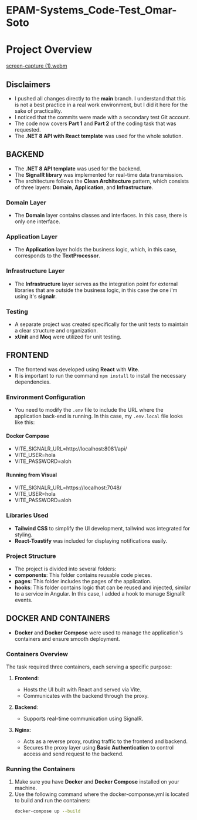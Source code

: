 # EPAM-Systems_Code-Test_Omar-Soto
# Project Overview
[screen-capture (1).webm](https://github.com/user-attachments/assets/6a48fdf2-7f24-4a9e-8b3b-9730f6e163d6)

## Disclaimers

- I pushed all changes directly to the **main** branch. I understand that this is not a best practice in a real work environment, but I did it here for the sake of practicality.
- I noticed that the commits were made with a secondary test Git account.
- The code now covers  **Part 1**  and **Part 2** of the coding task that was requested.
- The **.NET 8 API with React template** was used for the whole solution.


## BACKEND
- The **.NET 8 API template** was used for the backend.
- The **SignalR library** was implemented for real-time data transmission.
- The architecture follows the **Clean Architecture** pattern, which consists of three layers: **Domain**, **Application**, and **Infrastructure**.

### Domain Layer
- The **Domain** layer contains classes and interfaces. In this case, there is only one interface.

### Application Layer
- The **Application** layer holds the business logic, which, in this case, corresponds to the **TextProcessor**.

### Infrastructure Layer
- The **Infrastructure** layer serves as the integration point for external libraries that are outside the business logic, in this case the one i'm using it's **signalr**.
### Testing
- A separate project was created specifically for the unit tests to maintain a clear structure and organization.
- **xUnit** and **Moq** were utilized for unit testing.
## FRONTEND
- The frontend was developed using **React** with **Vite**.
- It is important to run the command `npm install` to install the necessary dependencies.

### Environment Configuration
- You need to modify the `.env` file to include the URL where the application back-end is running. In this case, my `.env.local` file looks like this:
#### Docker Compose
- VITE_SIGNALR_URL=http://localhost:8081/api/
- VITE_USER=hola
- VITE_PASSWORD=aloh
#### Running from Visual 
- VITE_SIGNALR_URL=https://localhost:7048/
- VITE_USER=hola
- VITE_PASSWORD=aloh
### Libraries Used
-  **Tailwind CSS**  to simplify the UI development, tailwind was integrated for styling.
- **React-Toastify** was included for displaying notifications easily.
### Project Structure
- The project is divided into several folders:
- **components**: This folder contains reusable code pieces.
- **pages**: This folder includes the pages of the application.
- **hooks**: This folder contains logic that can be reused and injected, similar to a service in Angular. In this case, I added a hook to manage SignalR events.

## DOCKER AND CONTAINERS
- **Docker** and **Docker Compose** were used to manage the application's containers and ensure smooth deployment.

### Containers Overview
The task required three containers, each serving a specific purpose:

1. **Frontend**:  
   - Hosts the UI built with React and served via Vite.
   - Communicates with the backend through the proxy.

2. **Backend**:  
   - Supports real-time communication using SignalR.

3. **Nginx**:  
   - Acts as a reverse proxy, routing traffic to the frontend and backend.
   - Secures the proxy layer using **Basic Authentication** to control access and send request to the backend.

### Running the Containers
1. Make sure you have **Docker** and **Docker Compose** installed on your machine.
2. Use the following command where the docker-componse.yml is located to build and run the containers:
   ```bash
   docker-compose up --build